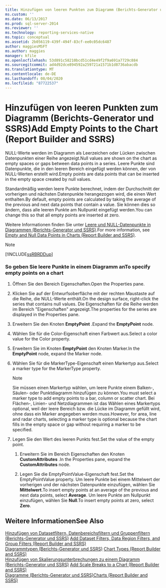 ```yaml
---
title: Hinzufügen von leeren Punkten zum Diagramm (Berichts-Generator und SSRS) | Microsoft-Dokumentation
ms.custom: ''
ms.date: 06/13/2017
ms.prod: sql-server-2014
ms.reviewer: ''
ms.technology: reporting-services-native
ms.topic: conceptual
ms.assetid: 2b056119-439f-494f-83cf-ee0c05dc6487
author: maggiesMSFT
ms.author: maggies
manager: kfile
ms.openlocfilehash: 53d891c58210bcd51cd4e49f2f9a691a7729c884
ms.sourcegitcommit: ad4d92dce894592a259721a1571b1d8736abacdb
ms.translationtype: MT
ms.contentlocale: de-DE
ms.lasthandoff: 08/04/2020
ms.locfileid: "87722537"
---
```

# <a name="add-empty-points-to-the-chart-report-builder-and-ssrs"></a><span data-ttu-id="28f9e-102">Hinzufügen von leeren Punkten zum Diagramm (Berichts-Generator und SSRS)</span><span class="sxs-lookup"><span data-stu-id="28f9e-102">Add Empty Points to the Chart (Report Builder and SSRS)</span></span>
  <span data-ttu-id="28f9e-103">NULL-Werte werden im Diagramm als Leerzeichen oder Lücken zwischen Datenpunkten einer Reihe angezeigt.</span><span class="sxs-lookup"><span data-stu-id="28f9e-103">Null values are shown on the chart as empty spaces or gaps between data points in a series.</span></span> <span data-ttu-id="28f9e-104">Leere Punkte sind Datenpunkte, die in den leeren Bereich eingefügt werden können, der von NULL-Werten erstellt wird.</span><span class="sxs-lookup"><span data-stu-id="28f9e-104">Empty points are data points that can be inserted in the empty space created by null values.</span></span>  
  
 <span data-ttu-id="28f9e-105">Standardmäßig werden leere Punkte berechnet, indem der Durchschnitt der vorherigen und nächsten Datenpunkte herangezogen wird, die einen Wert enthalten.</span><span class="sxs-lookup"><span data-stu-id="28f9e-105">By default, empty points are calculated by taking the average of the previous and next data points that contain a value.</span></span> <span data-ttu-id="28f9e-106">Sie können dies so ändern, dass alle leeren Punkte am Nullpunkt eingefügt werden.</span><span class="sxs-lookup"><span data-stu-id="28f9e-106">You can change this so that all empty points are inserted at zero.</span></span>  
  
 <span data-ttu-id="28f9e-107">Weitere Informationen finden Sie unter [Leere und NULL-Datenpunkte in Diagrammen &#40;Berichts-Generator und SSRS&#41;](charts-report-builder-and-ssrs.md).</span><span class="sxs-lookup"><span data-stu-id="28f9e-107">For more information, see [Empty and Null Data Points in Charts &#40;Report Builder and SSRS&#41;](charts-report-builder-and-ssrs.md).</span></span>  
  
> [!NOTE]  
>  [!INCLUDE[ssRBRDDup](../../includes/ssrbrddup-md.md)]  
  
### <a name="to-specify-empty-points-on-a-chart"></a><span data-ttu-id="28f9e-108">So geben Sie leere Punkte in einem Diagramm an</span><span class="sxs-lookup"><span data-stu-id="28f9e-108">To specify empty points on a chart</span></span>  
  
1.  <span data-ttu-id="28f9e-109">Öffnen Sie den Bereich Eigenschaften.</span><span class="sxs-lookup"><span data-stu-id="28f9e-109">Open the Properties pane.</span></span>  
  
2.  <span data-ttu-id="28f9e-110">Klicken Sie auf der Entwurfsoberfläche mit der rechten Maustaste auf die Reihe, die NULL-Werte enthält.</span><span class="sxs-lookup"><span data-stu-id="28f9e-110">On the design surface, right-click the series that contains null values.</span></span> <span data-ttu-id="28f9e-111">Die Eigenschaften für die Reihe werden im Bereich "Eigenschaften" angezeigt.</span><span class="sxs-lookup"><span data-stu-id="28f9e-111">The properties for the series are displayed in the Properties pane.</span></span>  
  
3.  <span data-ttu-id="28f9e-112">Erweitern Sie den Knoten **EmptyPoint** .</span><span class="sxs-lookup"><span data-stu-id="28f9e-112">Expand the **EmptyPoint** node.</span></span>  
  
4.  <span data-ttu-id="28f9e-113">Wählen Sie für die Color-Eigenschaft einen Farbwert aus.</span><span class="sxs-lookup"><span data-stu-id="28f9e-113">Select a color value for the Color property.</span></span>  
  
5.  <span data-ttu-id="28f9e-114">Erweitern Sie im Knoten **EmptyPoint** den Knoten Marker.</span><span class="sxs-lookup"><span data-stu-id="28f9e-114">In the **EmptyPoint** node, expand the Marker node.</span></span>  
  
6.  <span data-ttu-id="28f9e-115">Wählen Sie für die MarkerType-Eigenschaft einen Markertyp aus.</span><span class="sxs-lookup"><span data-stu-id="28f9e-115">Select a marker type for the MarkerType property.</span></span>  
  
    > [!NOTE]  
    >  <span data-ttu-id="28f9e-116">Sie müssen einen Markertyp wählen, um leere Punkte einem Balken-, Säulen- oder Punktdiagramm hinzufügen zu können.</span><span class="sxs-lookup"><span data-stu-id="28f9e-116">You must select a marker type to add empty points to a bar, column or scatter chart.</span></span> <span data-ttu-id="28f9e-117">Bei Flächen-, Linien- und Netzdiagrammen ist das Wählen eines Markertyps optional, weil der leere Bereich bzw. die Lücke im Diagramm gefüllt wird, ohne dass ein Marker angegeben werden muss.</span><span class="sxs-lookup"><span data-stu-id="28f9e-117">However, for area, line and radar charts, selecting a marker type is optional because the chart fills in the empty space or gap without requiring a marker to be specified.</span></span>  
  
7.  <span data-ttu-id="28f9e-118">Legen Sie den Wert des leeren Punkts fest.</span><span class="sxs-lookup"><span data-stu-id="28f9e-118">Set the value of the empty point.</span></span>  
  
    1.  <span data-ttu-id="28f9e-119">Erweitern Sie im Bereich Eigenschaften den Knoten **CustomAttributes** .</span><span class="sxs-lookup"><span data-stu-id="28f9e-119">In the Properties pane, expand the **CustomAttributes** node.</span></span>  
  
    2.  <span data-ttu-id="28f9e-120">Legen Sie die EmptyPointValue-Eigenschaft fest.</span><span class="sxs-lookup"><span data-stu-id="28f9e-120">Set the EmptyPointValue property.</span></span> <span data-ttu-id="28f9e-121">Um leere Punkte bei einem Mittelwert der vorherigen und der nächsten Datenpunkte einzufügen, wählen Sie **Mittelwert**.</span><span class="sxs-lookup"><span data-stu-id="28f9e-121">To insert empty points at an average of the previous and next data points, select **Average**.</span></span> <span data-ttu-id="28f9e-122">Um leere Punkte am Nullpunkt einzufügen, wählen Sie **Null**.</span><span class="sxs-lookup"><span data-stu-id="28f9e-122">To insert empty points at zero, select **Zero**.</span></span>  
  
## <a name="see-also"></a><span data-ttu-id="28f9e-123">Weitere Informationen</span><span class="sxs-lookup"><span data-stu-id="28f9e-123">See Also</span></span>  
 <span data-ttu-id="28f9e-124">[Hinzufügen von Datasetfiltern, Datenbereichsfiltern und Gruppenfiltern &#40;Berichts-Generator und SSRS&#41;](add-dataset-filters-data-region-filters-and-group-filters.md) </span><span class="sxs-lookup"><span data-stu-id="28f9e-124">[Add Dataset Filters, Data Region Filters, and Group Filters &#40;Report Builder and SSRS&#41;](add-dataset-filters-data-region-filters-and-group-filters.md) </span></span>  
 <span data-ttu-id="28f9e-125">[Diagrammtypen &#40;Berichts-Generator und SSRS&#41;](chart-types-report-builder-and-ssrs.md) </span><span class="sxs-lookup"><span data-stu-id="28f9e-125">[Chart Types &#40;Report Builder and SSRS&#41;](chart-types-report-builder-and-ssrs.md) </span></span>  
 <span data-ttu-id="28f9e-126">[Hinzufügen von Skalierungsunterbrechungen zu einem Diagramm &#40;Berichts-Generator und SSRS&#41;](add-scale-breaks-to-a-chart-report-builder-and-ssrs.md) </span><span class="sxs-lookup"><span data-stu-id="28f9e-126">[Add Scale Breaks to a Chart &#40;Report Builder and SSRS&#41;](add-scale-breaks-to-a-chart-report-builder-and-ssrs.md) </span></span>  
 [<span data-ttu-id="28f9e-127">Diagramme &#40;Berichts-Generator und SSRS&#41;</span><span class="sxs-lookup"><span data-stu-id="28f9e-127">Charts &#40;Report Builder and SSRS&#41;</span></span>](charts-report-builder-and-ssrs.md)  
  
  

